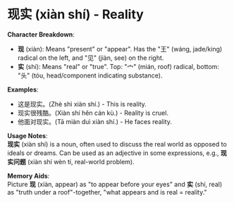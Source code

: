 # **现实 (xiàn shí) - Reality**

**Character Breakdown**:  
- **现** (xiàn): Means "present" or "appear". Has the "王" (wáng, jade/king) radical on the left, and "见" (jiàn, see) on the right.  
- **实** (shí): Means "real" or "true". Top: "宀" (mián, roof) radical, bottom: "头" (tóu, head/component indicating substance).

**Examples**:  
- 这是现实。(Zhè shì xiàn shí.) - This is reality.  
- 现实很残酷。(Xiàn shí hěn cán kù.) - Reality is cruel.  
- 他面对现实。(Tā miàn duì xiàn shí.) - He faces reality.

**Usage Notes**:  
**现实** (xiàn shí) is a noun, often used to discuss the real world as opposed to ideals or dreams. Can be used as an adjective in some expressions, e.g., **现实问题** (xiàn shí wèn tí, real-world problem).

**Memory Aids**:  
Picture **现** (xiàn, appear) as "to appear before your eyes" and **实** (shí, real) as "truth under a roof"-together, "what appears and is real = reality."